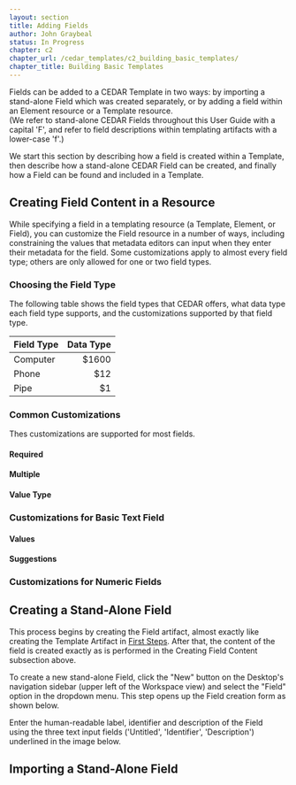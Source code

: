 ```yaml
---
layout: section
title: Adding Fields
author: John Graybeal
status: In Progress
chapter: c2
chapter_url: /cedar_templates/c2_building_basic_templates/
chapter_title: Building Basic Templates
---
```



Fields can be added to a CEDAR Template in two ways: 
by importing a stand-alone Field which was created separately,
or by adding a field within an Element resource or a Template resource.  
(We refer to stand-alone CEDAR Fields throughout this User Guide with a capital 'F',
and refer to field descriptions within templating artifacts with a lower-case 'f'.)

We start this section by describing how a field is created within a Template, 
then describe how a stand-alone CEDAR Field can be created, and finally
how a Field can be found and included in a Template.

## **Creating Field Content in a Resource**

While specifying a field in a templating resource (a Template, Element, or Field), 
you can customize the Field resource in a number of ways,
including constraining the values that metadata editors can input 
when they enter their metadata for the field. 
Some customizations apply to almost every field type; 
others are only allowed for one or two field types.

### Choosing the Field Type

The following table shows the field types that CEDAR offers, 
what data type each field type supports,
and the customizations supported by that field type.

| Field Type | Data Type | 
| --------- | -----:|
| Computer  | $1600 |
| Phone     |   $12 |
| Pipe      |    $1 |

### Common Customizations

Thes customizations are supported for most fields.

#### Required

#### Multiple

#### Value Type

### Customizations for Basic Text Field

#### Values

#### Suggestions


### Customizations for Numeric Fields



## **Creating a Stand-Alone Field**

This process begins by creating the Field artifact, 
almost exactly like creating the Template Artifact in <a href="">First Steps</a>. 
After that, the content of the field is created exactly as is performed 
in the Creating Field Content subsection above.

To create a new stand-alone Field, 
click the "New" button on the Desktop's navigation sidebar
(upper left of the Workspace view) and
select the "Field" option in the dropdown menu. 
This step opens up the Field creation form as shown below. 

Enter the human-readable label, identifier and description of the Field  
using the three text input fields ('Untitled', 'Identifier', 'Description') 
underlined in the image below. 

## **Importing a Stand-Alone Field**



